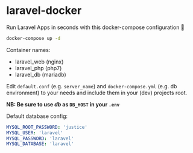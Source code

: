 # laravel-docker
Run Laravel Apps in seconds with this docker-compose configuration :rocket:

```bash
docker-compose up -d
```
  
Container names:
* laravel_web (nginx)
* laravel_php (php7)
* laravel_db (mariadb)

Edit `default.conf` (e.g. `server_name`) and `docker-compose.yml` (e.g. db environment) to your needs and include them in your (dev) projects root.

**NB: Be sure to use *db* as `DB_HOST` in your `.env`**

Default database config:
```yml
MYSQL_ROOT_PASSWORD: 'justice'
MYSQL_USER: 'laravel'
MYSQL_PASSWORD: 'laravel'
MYSQL_DATABASE: 'laravel'
```

